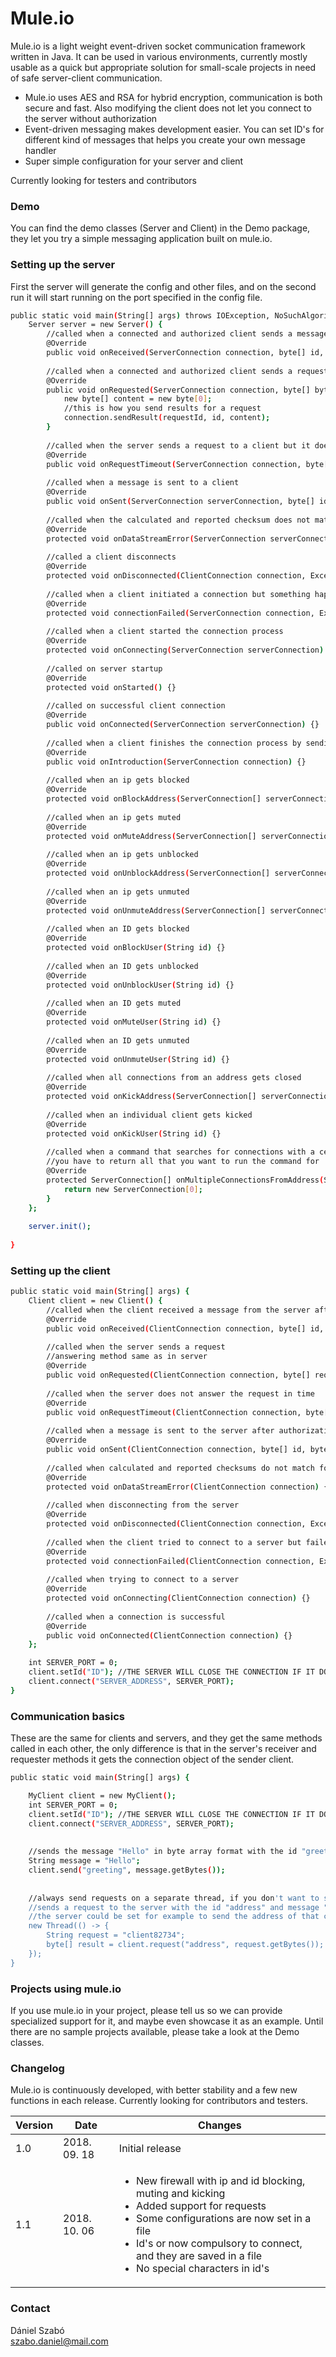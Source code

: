 # Mule.io

Mule.io is a light weight event-driven socket communication framework written in Java. It can be used in various environments, currently mostly usable as a quick but appropriate solution for small-scale projects in need of safe server-client communication.

- Mule.io uses AES and RSA for hybrid encryption, communication is both secure and fast. Also modifying the client does not let you connect to the server without authorization
- Event-driven messaging makes development easier. You can set ID's for different kind of messages that helps you create your own message handler
- Super simple configuration for your  server and client

Currently looking for testers and contributors

### Demo

You can find the demo classes (Server and Client) in the Demo package, they let you try a simple messaging application built on mule.io.

### Setting up the server

First the server will generate the config and other files, and on the second run it will start running on the port specified in the config file.

```sh
public static void main(String[] args) throws IOException, NoSuchAlgorithmException {
    Server server = new Server() {
        //called when a connected and authorized client sends a message
        @Override 
        public void onReceived(ServerConnection connection, byte[] id, byte[] content) {}
        
        //called when a connected and authorized client sends a request
        @Override 
        public void onRequested(ServerConnection connection, byte[] bytes, byte[] bytes1, byte[] bytes2) {
            new byte[] content = new byte[0];
            //this is how you send results for a request
            connection.sendResult(requestId, id, content);
        }
        
        //called when the server sends a request to a client but it does not reply in time
        @Override 
        public void onRequestTimeout(ServerConnection connection, byte[] bytes, byte[] bytes1) {}
        
        //called when a message is sent to a client
        @Override 
        public void onSent(ServerConnection serverConnection, byte[] id, byte[] content) {}
        
        //called when the calculated and reported checksum does not match for a message
        @Override 
        protected void onDataStreamError(ServerConnection serverConnection) {}
        
        //called a client disconnects
        @Override
        protected void onDisconnected(ClientConnection connection, Exception e) {}
        
        //called when a client initiated a connection but something happened
        @Override 
        protected void connectionFailed(ServerConnection connection, Exception e) {}
        
        //called when a client started the connection process
        @Override
        protected void onConnecting(ServerConnection serverConnection) {}
        
        //called on server startup
        @Override
        protected void onStarted() {}
        
        //called on successful client connection
        @Override
        public void onConnected(ServerConnection serverConnection) {}
        
        //called when a client finishes the connection process by sending their ID
        @Override
        public void onIntroduction(ServerConnection connection) {}
        
        //called when an ip gets blocked
        @Override
        protected void onBlockAddress(ServerConnection[] serverConnections) {}
        
        //called when an ip gets muted 
        @Override
        protected void onMuteAddress(ServerConnection[] serverConnections) {}
        
        //called when an ip gets unblocked
        @Override
        protected void onUnblockAddress(ServerConnection[] serverConnections) {}
        
        //called when an ip gets unmuted
        @Override
        protected void onUnmuteAddress(ServerConnection[] serverConnections) {}
        
        //called when an ID gets blocked
        @Override
        protected void onBlockUser(String id) {}
        
        //called when an ID gets unblocked
        @Override
        protected void onUnblockUser(String id) {}
        
        //called when an ID gets muted
        @Override
        protected void onMuteUser(String id) {}
        
        //called when an ID gets unmuted
        @Override
        protected void onUnmuteUser(String id) {}
        
        //called when all connections from an address gets closed
        @Override
        protected void onKickAddress(ServerConnection[] serverConnections) {}
        
        //called when an individual client gets kicked
        @Override
        protected void onKickUser(String id) {}
        
        //called when a command that searches for connections with a certain address or id results in multiple connections
        //you have to return all that you want to run the command for
        @Override
        protected ServerConnection[] onMultipleConnectionsFromAddress(ServerConnection[] serverConnections) {
            return new ServerConnection[0];
        }
    };
    
    server.init();
    
}
```

### Setting up the client
```sh
public static void main(String[] args) {
    Client client = new Client() {
        //called when the client received a message from the server after authorization
        @Override
        public void onReceived(ClientConnection connection, byte[] id, byte[] content) {}
        
        //called when the server sends a request
        //answering method same as in server
        @Override
        public void onRequested(ClientConnection connection, byte[] requestId, byte[] id, byte[] content) {}
        
        //called when the server does not answer the request in time
        @Override
        public void onRequestTimeout(ClientConnection connection, byte[] id, byte[] content) {}
        
        //called when a message is sent to the server after authorization
        @Override
        public void onSent(ClientConnection connection, byte[] id, byte[] content) {}
        
        //called when calculated and reported checksums do not match for a message
        @Override
        protected void onDataStreamError(ClientConnection connection) {}
        
        //called when disconnecting from the server
        @Override
        protected void onDisconnected(ClientConnection connection, Exception e) {}
        
        //called when the client tried to connect to a server but failed (either by error or refusal)
        @Override
        protected void connectionFailed(ClientConnection connection, Exception e) {}
        
        //called when trying to connect to a server
        @Override
        protected void onConnecting(ClientConnection connection) {}
        
        //called when a connection is successful
        @Override
        public void onConnected(ClientConnection connection) {}
    };

    int SERVER_PORT = 0;
    client.setId("ID"); //THE SERVER WILL CLOSE THE CONNECTION IF IT DOES NOT RECEIVE A VALID ID
    client.connect("SERVER_ADDRESS", SERVER_PORT);
}
```

### Communication basics

These are the same for clients and servers, and they get the same methods called in each other, 
the only difference is that in the server's receiver and requester methods it gets the connection object of 
the sender client.


```sh
public static void main(String[] args) {

    MyClient client = new MyClient();
    int SERVER_PORT = 0;
    client.setId("ID"); //THE SERVER WILL CLOSE THE CONNECTION IF IT DOES NOT RECEIVE A VALID ID
    client.connect("SERVER_ADDRESS", SERVER_PORT);
    
    
    //sends the message "Hello" in byte array format with the id "greeting"
    String message = "Hello";
    client.send("greeting", message.getBytes());
    
    
    //always send requests on a separate thread, if you don't want to slow down the main thread!!!
    //sends a request to the server with the id "address" and message "client82734"
    //the server could be set for example to send the address of that client as a result
    new Thread(() -> {
        String request = "client82734";
        byte[] result = client.request("address", request.getBytes());
    });
}
```

### Projects using mule.io

If you use mule.io in your project, please tell us so we can provide specialized support for it, and maybe even showcase it as an example.
Until there are no sample projects available, please take a look at the Demo classes.


### Changelog

Mule.io is continuously developed, with better stability and a few new functions in each release.
Currently looking for contributors and testers.

| Version | Date |Changes |
| ------ | ------ | ------ |
| 1.0 | 2018. 09. 18 | Initial release |
| 1.1 | 2018. 10. 06 | <ul><li>New firewall with ip and id blocking, muting and kicking</li><li>Added support for requests</li><li>Some configurations are now set in a file</li><li>Id's or now compulsory to connect, and they are saved in a file</li><li>No special characters in id's</li></ul> |

### Contact

Dániel Szabó <br/>
szabo.daniel@mail.com